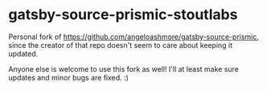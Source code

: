 # gatsby-source-prismic-stoutlabs

Personal fork of https://github.com/angeloashmore/gatsby-source-prismic, since the creator of that repo doesn't seem to care about keeping it updated.

Anyone else is welcome to use this fork as well! I'll at least make sure updates and minor bugs are fixed. :)

